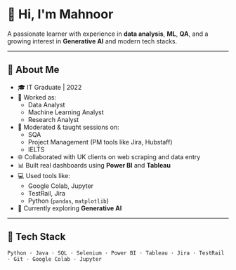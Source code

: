 # 👋 Hi, I'm Mahnoor

A passionate learner with experience in **data analysis**, **ML**, **QA**, and a growing interest in **Generative AI** and modern tech stacks.

---

## 💼 About Me

- 🎓 IT Graduate | 2022
- 🧠 Worked as:
  - Data Analyst
  - Machine Learning Analyst
  - Research Analyst
- 🧪 Moderated & taught sessions on:
  - SQA
  - Project Management (PM tools like Jira, Hubstaff)
  - IELTS
- 🌐 Collaborated with UK clients on web scraping and data entry
- 📊 Built real dashboards using **Power BI** and **Tableau**
- 💻 Used tools like:
  - Google Colab, Jupyter
  - TestRail, Jira
  - Python (`pandas`, `matplotlib`)
- 🤖 Currently exploring **Generative AI**

---

## 🔧 Tech Stack

```text
Python · Java · SQL · Selenium · Power BI · Tableau · Jira · TestRail · Git · Google Colab · Jupyter
